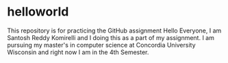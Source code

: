 # helloworld
This repository is for practicing the GitHub assignment
Hello Everyone, I am Santosh Reddy Komirelli and I doing this as a part of my assignment. I am pursuing my master's in computer science at Concordia University Wisconsin and right now I am in the 4th Semester.
